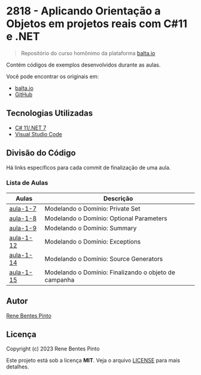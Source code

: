 # 2818 - Aplicando Orientação a Objetos em projetos reais com C#11 e .NET

> Repositório do curso homônimo da plataforma [balta.io](https://balta.io)

Contém códigos de exemplos desenvolvidos durante as aulas.

Você pode encontrar os originais em:

- [balta.io](https://balta.io/cursos/aplicando-orientacao-a-objetos-em-projetos-reais-com-csharp-11-e-dotnet-7)
- [GitHub](https://github.com/balta-io/2818)

## Tecnologias Utilizadas

- [C# 11/.NET 7](https://dot.net)
- [Visual Studio Code](https://code.visualstudio.com)

## Divisão do Código

Há links específicos para cada commit de finalização de uma aula.

### Lista de Aulas

| Aulas                             | Descrição                                             |
| --------------------------------- | ----------------------------------------------------- |
| [aula-1-7](../../commit/5d76479)  | Modelando o Domínio: Private Set                      |
| [aula-1-8](../../commit/c4e9cfc)  | Modelando o Domínio: Optional Parameters              |
| [aula-1-9](../../commit/7213383)  | Modelando o Domínio: Summary                          |
| [aula-1-12](../../commit/c797e97) | Modelando o Domínio: Exceptions                       |
| [aula-1-14](../../commit/7d33ed1) | Modelando o Domínio: Source Generators                |
| [aula-1-15](../../commit/e801338) | Modelando o Domínio: Finalizando o objeto de campanha |

## Autor

[Rene Bentes Pinto](http://github.com/renebentes)

## Licença

Copyright (c) 2023 Rene Bentes Pinto

Este projeto está sob a licença **MIT**. Veja o arquivo [LICENSE](LICENSE) para mais detalhes.
